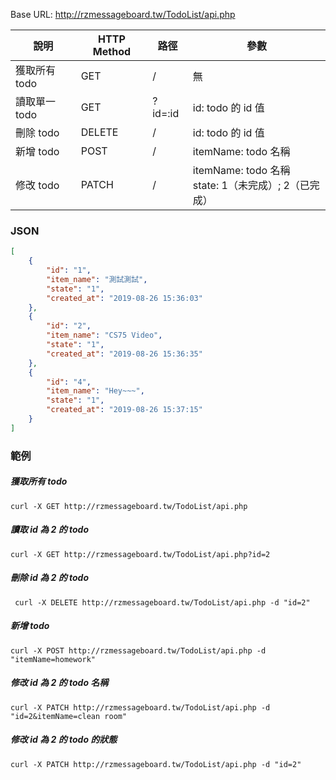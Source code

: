 Base URL:  http://rzmessageboard.tw/TodoList/api.php

| 說明          | HTTP Method | 路徑    | 參數                                                   |
| ------------- | ----------- | ------- | ------------------------------------------------------ |
| 獲取所有 todo | GET         | /       | 無                                                     |
| 讀取單一 todo | GET         | ?id=:id | id: todo 的 id 值                                      |
| 刪除 todo     | DELETE      | /       | id: todo 的 id 值                                      |
| 新增 todo     | POST        | /       | itemName: todo 名稱                                    |
| 修改 todo     | PATCH       | /       | itemName: todo 名稱<br>state: 1（未完成）; 2（已完成） |

### JSON

```json
[
    {
        "id": "1",
        "item_name": "測試測試",
        "state": "1",
        "created_at": "2019-08-26 15:36:03"
    },
    {
        "id": "2",
        "item_name": "CS75 Video",
        "state": "1",
        "created_at": "2019-08-26 15:36:35"
    },
    {
        "id": "4",
        "item_name": "Hey~~~",
        "state": "1",
        "created_at": "2019-08-26 15:37:15"
    }
]
```

### 範例

##### 獲取所有 todo

`curl -X GET http://rzmessageboard.tw/TodoList/api.php`

##### 讀取 id 為 2 的 todo

`curl -X GET http://rzmessageboard.tw/TodoList/api.php?id=2`

##### 刪除 id 為 2 的 todo

` curl -X DELETE http://rzmessageboard.tw/TodoList/api.php -d "id=2"`

##### 新增  todo

`curl -X POST http://rzmessageboard.tw/TodoList/api.php -d "itemName=homework"`

##### 修改 id 為 2 的 todo 名稱

`curl -X PATCH http://rzmessageboard.tw/TodoList/api.php -d "id=2&itemName=clean room"`

##### 修改 id 為 2 的 todo 的狀態

`curl -X PATCH http://rzmessageboard.tw/TodoList/api.php -d "id=2"`

